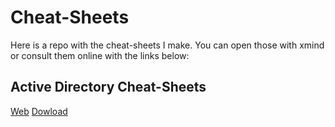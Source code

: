 # Cheat-Sheets

Here is a repo with the cheat-sheets I make. You can open those with xmind or consult them online with the links below: 

## Active Directory Cheat-Sheets
[Web]("https://xmind.works/share/vADcMpRN")
[Dowload]("https://github.com/NioZow/Cheat-Sheets/blob/main/ActiveDirectory.xmind?raw=true")
